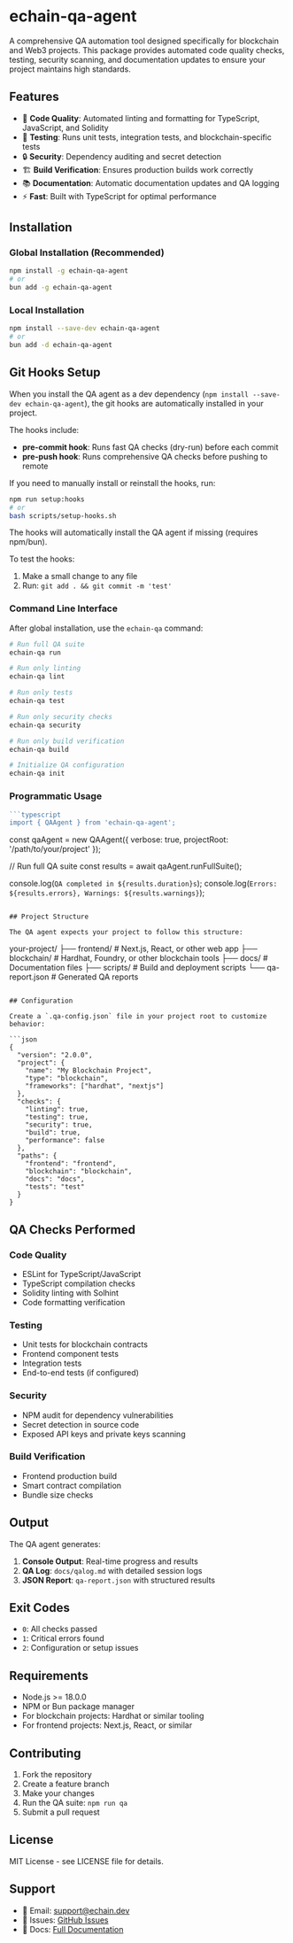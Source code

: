 # echain-qa-agent

A comprehensive QA automation tool designed specifically for blockchain and Web3 projects. This package provides automated code quality checks, testing, security scanning, and documentation updates to ensure your project maintains high standards.

## Features

- 🧹 **Code Quality**: Automated linting and formatting for TypeScript, JavaScript, and Solidity
- 🧪 **Testing**: Runs unit tests, integration tests, and blockchain-specific tests
- 🔒 **Security**: Dependency auditing and secret detection
- 🏗️ **Build Verification**: Ensures production builds work correctly
- 📚 **Documentation**: Automatic documentation updates and QA logging
- ⚡ **Fast**: Built with TypeScript for optimal performance

## Installation

### Global Installation (Recommended)

```bash
npm install -g echain-qa-agent
# or
bun add -g echain-qa-agent
```

### Local Installation

```bash
npm install --save-dev echain-qa-agent
# or
bun add -d echain-qa-agent
```

## Git Hooks Setup

When you install the QA agent as a dev dependency (`npm install --save-dev echain-qa-agent`), the git hooks are automatically installed in your project.

The hooks include:
- **pre-commit hook**: Runs fast QA checks (dry-run) before each commit
- **pre-push hook**: Runs comprehensive QA checks before pushing to remote

If you need to manually install or reinstall the hooks, run:

```bash
npm run setup:hooks
# or
bash scripts/setup-hooks.sh
```

The hooks will automatically install the QA agent if missing (requires npm/bun).

To test the hooks:
1. Make a small change to any file
2. Run: `git add . && git commit -m 'test'`

### Command Line Interface

After global installation, use the `echain-qa` command:

```bash
# Run full QA suite
echain-qa run

# Run only linting
echain-qa lint

# Run only tests
echain-qa test

# Run only security checks
echain-qa security

# Run only build verification
echain-qa build

# Initialize QA configuration
echain-qa init
```

### Programmatic Usage

```typescript
```typescript
import { QAAgent } from 'echain-qa-agent';
```

const qaAgent = new QAAgent({
  verbose: true,
  projectRoot: '/path/to/your/project'
});

// Run full QA suite
const results = await qaAgent.runFullSuite();

console.log(`QA completed in ${results.duration}s`);
console.log(`Errors: ${results.errors}, Warnings: ${results.warnings}`);
```

## Project Structure

The QA agent expects your project to follow this structure:

```
your-project/
├── frontend/          # Next.js, React, or other web app
├── blockchain/        # Hardhat, Foundry, or other blockchain tools
├── docs/             # Documentation files
├── scripts/          # Build and deployment scripts
└── qa-report.json    # Generated QA reports
```

## Configuration

Create a `.qa-config.json` file in your project root to customize behavior:

```json
{
  "version": "2.0.0",
  "project": {
    "name": "My Blockchain Project",
    "type": "blockchain",
    "frameworks": ["hardhat", "nextjs"]
  },
  "checks": {
    "linting": true,
    "testing": true,
    "security": true,
    "build": true,
    "performance": false
  },
  "paths": {
    "frontend": "frontend",
    "blockchain": "blockchain",
    "docs": "docs",
    "tests": "test"
  }
}
```

## QA Checks Performed

### Code Quality
- ESLint for TypeScript/JavaScript
- TypeScript compilation checks
- Solidity linting with Solhint
- Code formatting verification

### Testing
- Unit tests for blockchain contracts
- Frontend component tests
- Integration tests
- End-to-end tests (if configured)

### Security
- NPM audit for dependency vulnerabilities
- Secret detection in source code
- Exposed API keys and private keys scanning

### Build Verification
- Frontend production build
- Smart contract compilation
- Bundle size checks

## Output

The QA agent generates:

1. **Console Output**: Real-time progress and results
2. **QA Log**: `docs/qalog.md` with detailed session logs
3. **JSON Report**: `qa-report.json` with structured results

## Exit Codes

- `0`: All checks passed
- `1`: Critical errors found
- `2`: Configuration or setup issues

## Requirements

- Node.js >= 18.0.0
- NPM or Bun package manager
- For blockchain projects: Hardhat or similar tooling
- For frontend projects: Next.js, React, or similar

## Contributing

1. Fork the repository
2. Create a feature branch
3. Make your changes
4. Run the QA suite: `npm run qa`
5. Submit a pull request

## License

MIT License - see LICENSE file for details.

## Support

- 📧 Email: support@echain.dev
- 🐛 Issues: [GitHub Issues](https://github.com/polymathuniversata/echain-qa-agent/issues)
- 📖 Docs: [Full Documentation](https://docs.echain.dev/qa-agent)